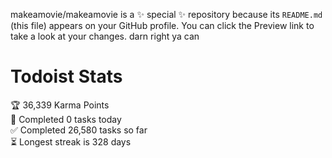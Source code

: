 makeamovie/makeamovie is a ✨ special ✨ repository because its `README.md` (this file) appears on your GitHub profile.
You can click the Preview link to take a look at your changes. darn right ya can

# Todoist Stats

<!-- TODO-IST:START -->
🏆  36,339 Karma Points           
🌸  Completed 0 tasks today           
✅  Completed 26,580 tasks so far           
⏳  Longest streak is 328 days
<!-- TODO-IST:END -->